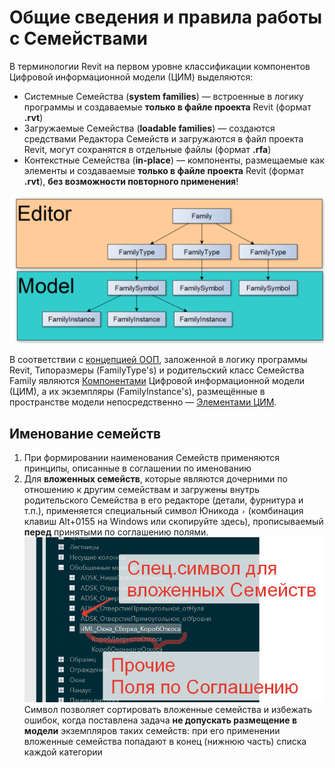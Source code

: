 # Общие сведения и правила работы с Семействами

В терминологии Revit на первом уровне классификации компонентов Цифровой информационной модели (ЦИМ) выделяются:

* Системные Семейства (**system families**) — встроенные в логику программы и создаваемые **только в файле проекта** Revit (формат **.rvt**)
* Загружаемые Семейства (**loadable families**) — создаются средствами Редактора Семейств и загружаются в файл проекта Revit, могут сохранятся в отдельные файлы (формат **.rfa**)
* Контекстные Семейства (**in-place**) — компоненты, размещаемые как элементы и создаваемые **только в файле проекта** Revit (формат **.rvt**), **без возможности повторного применения**!

![](../../../.gitbook/assets/image.png)

В соответствии с [концепцией ООП](https://ru.wikipedia.org/wiki/%D0%9E%D0%B1%D1%8A%D0%B5%D0%BA%D1%82%D0%BD%D0%BE-%D0%BE%D1%80%D0%B8%D0%B5%D0%BD%D1%82%D0%B8%D1%80%D0%BE%D0%B2%D0%B0%D0%BD%D0%BD%D0%BE%D0%B5\_%D0%BF%D1%80%D0%BE%D0%B3%D1%80%D0%B0%D0%BC%D0%BC%D0%B8%D1%80%D0%BE%D0%B2%D0%B0%D0%BD%D0%B8%D0%B5), заложенной в логику программы Revit, Типоразмеры (FamilyType's) и родительский класс Семейства Family являются [Компонентами](../../../CH00\_Intro/defenitions.md#komponent-cim) Цифровой информационной модели (ЦИМ), а их экземпляры (FamilyInstance's), размещённые в пространстве модели непосредственно — [Элементами ЦИМ](../../../CH00\_Intro/defenitions.md#element-cim).

## Именование семейств

1. При формировании наименования Семейств применяются принципы, описанные в соглашении по именованию
2. Для **вложенных семейств**, которые являются дочерними по отношению к другим семействам и загружены внутрь родительского Семейства в его редакторе (детали, фурнитура и т.п.), применяется специальный символ Юникода `›` (комбинация клавиш Alt+0155 на Windows или скопируйте здесь), прописываемый **перед** принятыми по соглашению полями.\
   <img src="../../../.gitbook/assets/image (6).png" alt="" data-size="original"> \
   Символ позволяет сортировать вложенные семейства и избежать ошибок, когда поставлена задача **не допускать размещение в модели** экземпляров таких семейств: при его применении вложенные семейства попадают в конец (нижнюю часть) списка каждой категории

